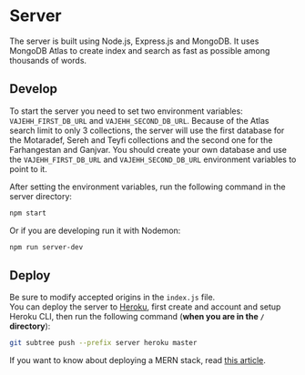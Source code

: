 # Server

The server is built using Node.js, Express.js and MongoDB. It uses MongoDB Atlas to create index and search as fast as possible among thousands of words.

## Develop

To start the server you need to set two environment variables:
`VAJEHH_FIRST_DB_URL` and `VAJEHH_SECOND_DB_URL`.
Because of the Atlas search limit to only 3 collections, the server will use the first database for the Motaradef, Sereh and Teyfi collections and the second one for the Farhangestan and Ganjvar.
You should create your own database and use the `VAJEHH_FIRST_DB_URL` and `VAJEHH_SECOND_DB_URL` environment variables to point to it.

After setting the environment variables, run the following command in the server directory:

```bash
npm start
```

Or if you are developing run it with Nodemon:

```bash
npm run server-dev
```

## Deploy

Be sure to modify accepted origins in the `index.js` file.  
You can deploy the server to [Heroku](heroku.com), first create and account and setup Heroku CLI, then run the following command (**when you are in the `/` directory**):

```bash
git subtree push --prefix server heroku master
```

If you want to know about deploying a MERN stack, read [this article](https://dev.to/stlnick/how-to-deploy-a-full-stack-mern-app-with-heroku-netlify-ncb).
